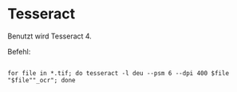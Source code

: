 
# Tesseract

Benutzt wird Tesseract 4.

Befehl:

~~~

for file in *.tif; do tesseract -l deu --psm 6 --dpi 400 $file "$file""_ocr"; done

~~~


